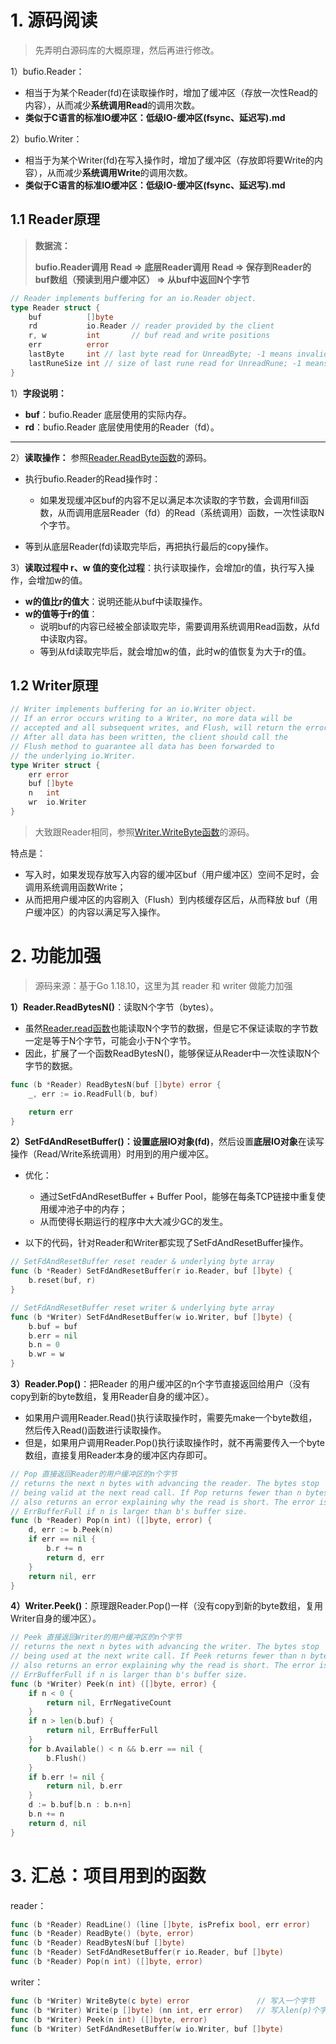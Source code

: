 # 1. 源码阅读

> 先弄明白源码库的大概原理，然后再进行修改。

1）bufio.Reader：

- 相当于为某个Reader(fd)在读取操作时，增加了缓冲区（存放一次性Read的内容），从而减少**系统调用Read**的调用次数。
- **类似于C语言的标准IO缓冲区：低级IO-缓冲区(fsync、延迟写).md**

2）bufio.Writer：

- 相当于为某个Writer(fd)在写入操作时，增加了缓冲区（存放即将要Write的内容），从而减少**系统调用Write**的调用次数。
- **类似于C语言的标准IO缓冲区：低级IO-缓冲区(fsync、延迟写).md**

## 1.1 Reader原理

> **数据流：**
>
> **bufio.Reader调用 Read => 底层Reader调用 Read => 保存到Reader的buf数组（预读到用户缓冲区） => 从buf中返回N个字节**

~~~go
// Reader implements buffering for an io.Reader object.
type Reader struct {
	buf          []byte
	rd           io.Reader // reader provided by the client
	r, w         int       // buf read and write positions
	err          error
	lastByte     int // last byte read for UnreadByte; -1 means invalid
	lastRuneSize int // size of last rune read for UnreadRune; -1 means invalid
}
~~~

1）**字段说明：**

- **buf**：bufio.Reader 底层使用的实际内存。
- **rd**：bufio.Reader 底层使用使用的Reader（fd）。

----

2）**读取操作：** 参照[Reader.ReadByte函数](https://github.com/zhixunjie/im-fun/blob/584f7ec67b1140de3dcabc2bb6a73835421d0b9b/pkg/buffer/bufio/bufio.go#L258)的源码。

- 执行bufio.Reader的Read操作时：
  - 如果发现缓冲区buf的内容不足以满足本次读取的字节数，会调用fill函数，从而调用底层Reader（fd）的Read（系统调用）函数，一次性读取N个字节。

- 等到从底层Reader(fd)读取完毕后，再把执行最后的copy操作。

3）**读取过程中 r、w 值的变化过程**：执行读取操作，会增加r的值，执行写入操作，会增加w的值。

- **w的值比r的值大**：说明还能从buf中读取操作。
- **w的值等于r的值**：
  - 说明buf的内容已经被全部读取完毕，需要调用系统调用Read函数，从fd中读取内容。
  - 等到从fd读取完毕后，就会增加w的值，此时w的值恢复为大于r的值。

## 1.2 Writer原理

~~~go
// Writer implements buffering for an io.Writer object.
// If an error occurs writing to a Writer, no more data will be
// accepted and all subsequent writes, and Flush, will return the error.
// After all data has been written, the client should call the
// Flush method to guarantee all data has been forwarded to
// the underlying io.Writer.
type Writer struct {
	err error
	buf []byte
	n   int
	wr  io.Writer
}
~~~

> 大致跟Reader相同，参照[Writer.WriteByte函数](https://github.com/zhixunjie/im-fun/blob/584f7ec67b1140de3dcabc2bb6a73835421d0b9b/pkg/buffer/bufio/bufio.go#L687)的源码。

特点是：
- 写入时，如果发现存放写入内容的缓冲区buf（用户缓冲区）空间不足时，会调用系统调用函数Write；
- 从而把用户缓冲区的内容刷入（Flush）到内核缓存区后，从而释放 buf（用户缓冲区）的内容以满足写入操作。


# 2. 功能加强

> 源码来源：基于Go 1.18.10，这里为其 reader 和 writer 做能力加强

**1）Reader.ReadBytesN()**：读取N个字节（bytes）。

- 虽然[Reader.read函数](https://github.com/zhixunjie/im-fun/blob/584f7ec67b1140de3dcabc2bb6a73835421d0b9b/pkg/buffer/bufio/bufio.go#L207)也能读取N个字节的数据，但是它不保证读取的字节数一定是等于N个字节，可能会小于N个字节。
- 因此，扩展了一个函数ReadBytesN()，能够保证从Reader中一次性读取N个字节的数据。

~~~go
func (b *Reader) ReadBytesN(buf []byte) error {
	_, err := io.ReadFull(b, buf)

	return err
}
~~~

**2）SetFdAndResetBuffer()：**设置**底层IO对象(fd)**，然后设置**底层IO对象**在读写操作（Read/Write系统调用）时用到的用户缓冲区。

- 优化：
  - 通过SetFdAndResetBuffer + Buffer Pool，能够在每条TCP链接中重复使用缓冲池子中的内存；
  - 从而使得长期运行的程序中大大减少GC的发生。

- 以下的代码，针对Reader和Writer都实现了SetFdAndResetBuffer操作。

~~~go
// SetFdAndResetBuffer reset reader & underlying byte array
func (b *Reader) SetFdAndResetBuffer(r io.Reader, buf []byte) {
	b.reset(buf, r)
}

// SetFdAndResetBuffer reset writer & underlying byte array
func (b *Writer) SetFdAndResetBuffer(w io.Writer, buf []byte) {
	b.buf = buf
	b.err = nil
	b.n = 0
	b.wr = w
}
~~~

**3）Reader.Pop()**：把Reader 的用户缓冲区的n个字节直接返回给用户（没有copy到新的byte数组，复用Reader自身的缓冲区）。

- 如果用户调用Reader.Read()执行读取操作时，需要先make一个byte数组，然后传入Read()函数进行读取操作。
- 但是，如果用户调用Reader.Pop()执行读取操作时，就不再需要传入一个byte数组，直接复用Reader本身的缓冲区内存即可。

~~~go
// Pop 直接返回Reader的用户缓冲区的n个字节
// returns the next n bytes with advancing the reader. The bytes stop
// being valid at the next read call. If Pop returns fewer than n bytes, it
// also returns an error explaining why the read is short. The error is
// ErrBufferFull if n is larger than b's buffer size.
func (b *Reader) Pop(n int) ([]byte, error) {
	d, err := b.Peek(n)
	if err == nil {
		b.r += n
		return d, err
	}
	return nil, err
}
~~~

**4）Writer.Peek()**：原理跟Reader.Pop()一样（没有copy到新的byte数组，复用Writer自身的缓冲区）。

~~~go
// Peek 直接返回Writer的用户缓冲区的n个字节
// returns the next n bytes with advancing the writer. The bytes stop
// being used at the next write call. If Peek returns fewer than n bytes, it
// also returns an error explaining why the read is short. The error is
// ErrBufferFull if n is larger than b's buffer size.
func (b *Writer) Peek(n int) ([]byte, error) {
	if n < 0 {
		return nil, ErrNegativeCount
	}
	if n > len(b.buf) {
		return nil, ErrBufferFull
	}
	for b.Available() < n && b.err == nil {
		b.Flush()
	}
	if b.err != nil {
		return nil, b.err
	}
	d := b.buf[b.n : b.n+n]
	b.n += n
	return d, nil
}
~~~

# 3. 汇总：项目用到的函数

reader：

~~~go
func (b *Reader) ReadLine() (line []byte, isPrefix bool, err error)    // 读取一行数据
func (b *Reader) ReadByte() (byte, error)                              // 读取一个字节
func (b *Reader) ReadBytesN(buf []byte)                                // 写入len(p)个字节
func (b *Reader) SetFdAndResetBuffer(r io.Reader, buf []byte)
func (b *Reader) Pop(n int) ([]byte, error) 
~~~

writer：

~~~go
func (b *Writer) WriteByte(c byte) error               // 写入一个字节
func (b *Writer) Write(p []byte) (nn int, err error)   // 写入len(p)个字节
func (b *Writer) Peek(n int) ([]byte, error)
func (b *Writer) SetFdAndResetBuffer(w io.Writer, buf []byte)
~~~

